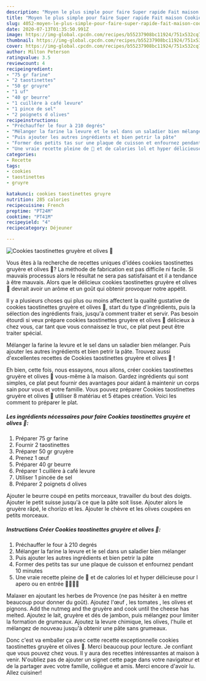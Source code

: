 ```yaml
---
description: "Moyen le plus simple pour faire Super rapide Fait maison Cookies taostinettes gruyère et olives 🧀"
title: "Moyen le plus simple pour faire Super rapide Fait maison Cookies taostinettes gruyère et olives 🧀"
slug: 4052-moyen-le-plus-simple-pour-faire-super-rapide-fait-maison-cookies-taostinettes-gruyere-et-olives
date: 2020-07-13T01:35:50.991Z
image: https://img-global.cpcdn.com/recipes/b55237908bc11924/751x532cq70/cookies-taostinettes-gruyere-et-olives-🧀-photo-principale-de-la-recette.jpg
thumbnail: https://img-global.cpcdn.com/recipes/b55237908bc11924/751x532cq70/cookies-taostinettes-gruyere-et-olives-🧀-photo-principale-de-la-recette.jpg
cover: https://img-global.cpcdn.com/recipes/b55237908bc11924/751x532cq70/cookies-taostinettes-gruyere-et-olives-🧀-photo-principale-de-la-recette.jpg
author: Milton Peterson
ratingvalue: 3.5
reviewcount: 4
recipeingredient:
- "75 gr farine"
- "2 taostinettes"
- "50 gr gruyre"
- "1 uf"
- "40 gr beurre"
- "1 cuillère à café levure"
- "1 pince de sel"
- "2 poignets d olives"
recipeinstructions:
- "Préchauffer le four à 210 degrés"
- "Mélanger la farine la levure et le sel dans un saladier bien mélanger"
- "Puis ajouter les autres ingrédients et bien petrir la pâte"
- "Former des petits tas sur une plaque de cuisson et enfournez pendant 10 minutes"
- "Une vraie recette pleine de 🧀 et de calories lol et hyper délicieuse pour l apero ou en entrée 🤩😁✌🏻"
categories:
- Recette
tags:
- cookies
- taostinettes
- gruyre

katakunci: cookies taostinettes gruyre 
nutrition: 285 calories
recipecuisine: French
preptime: "PT24M"
cooktime: "PT41M"
recipeyield: "4"
recipecategory: Déjeuner

---
```



![Cookies taostinettes gruyère et olives 🧀](https://img-global.cpcdn.com/recipes/b55237908bc11924/751x532cq70/cookies-taostinettes-gruyere-et-olives-🧀-photo-principale-de-la-recette.jpg)

Vous êtes à la recherche de recettes uniques d'idées cookies taostinettes gruyère et olives 🧀? La méthode de fabrication est pas difficile ni facile. Si mauvais processus alors le résultat ne sera pas satisfaisant et il a tendance à être mauvais. Alors que le délicieux cookies taostinettes gruyère et olives 🧀 devrait avoir un arôme et un goût qui obtenir provoquer notre appétit.

Il y a plusieurs choses qui plus ou moins affectent la qualité gustative de cookies taostinettes gruyère et olives 🧀, start du type d'ingrédients, puis la sélection des ingrédients frais, jusqu'à comment traiter et servir. Pas besoin étourdi si veux prépare cookies taostinettes gruyère et olives 🧀 délicieux à chez vous, car tant que vous connaissez le truc, ce plat peut peut être traiter spécial.

Mélanger la farine la levure et le sel dans un saladier bien mélanger. Puis ajouter les autres ingrédients et bien petrir la pâte. Trouvez aussi d&#39;excellentes recettes de Cookies taostinettes gruyère et olives 🧀 !


Eh bien, cette fois, nous essayons, nous allons, créer cookies taostinettes gruyère et olives 🧀 vous-même à la maison. Gardez ingrédients qui sont simples, ce plat peut fournir des avantages pour aidant à maintenir un corps sain pour vous et votre famille. Vous pouvez préparer Cookies taostinettes gruyère et olives 🧀 utiliser 8 matériau et 5 étapes création. Voici les comment to préparer le plat.

<!--inarticleads1-->

##### Les ingrédients nécessaires pour faire Cookies taostinettes gruyère et olives 🧀:

1. Préparer 75 gr farine
1. Fournir 2 taostinettes
1. Préparer 50 gr gruyère
1. Prenez 1 œuf
1. Préparer 40 gr beurre
1. Préparer 1 cuillère à café levure
1. Utiliser 1 pincée de sel
1. Préparer 2 poignets d olives


Ajouter le beurre coupé en petits morceaux, travailler du bout des doigts. Ajouter le petit suisse jusqu&#39;à ce que la pâte soit lisse. Ajouter alors le gruyère râpé, le chorizo et les. Ajouter le chèvre et les olives coupées en petits morceaux. 

<!--inarticleads2-->

##### Instructions Créer Cookies taostinettes gruyère et olives 🧀:

1. Préchauffer le four à 210 degrés
1. Mélanger la farine la levure et le sel dans un saladier bien mélanger
1. Puis ajouter les autres ingrédients et bien petrir la pâte
1. Former des petits tas sur une plaque de cuisson et enfournez pendant 10 minutes
1. Une vraie recette pleine de 🧀 et de calories lol et hyper délicieuse pour l apero ou en entrée 🤩😁✌🏻


Malaxer en ajoutant les herbes de Provence (ne pas hésiter à en mettre beaucoup pour donner du goût). Ajoutez l&#39;œuf , les tomates , les olives et pignons. Add the nutmeg and the gruyère and cook until the cheese has melted. Ajoutez le lait, gruyère et dés de jambon, puis mélangez pour limiter la formation de grumeaux. Ajoutez la levure chimique, les olives, l&#39;huile et mélangez de nouveau jusqu&#39;à obtenir une pâte sans grumeaux. 


Donc c'est va emballer ça avec cette recette exceptionnelle cookies taostinettes gruyère et olives 🧀. Merci beaucoup pour lecture. Je confiant que vous pouvez chez vous. Il y aura des recettes  intéressantes at maison à venir. N'oubliez pas de ajouter un signet cette page dans votre navigateur et de la partager avec votre famille, collègue et amis. Merci encore d'avoir lu. Allez cuisiner!
